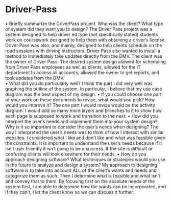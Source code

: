 # Driver-Pass
•	Briefly summarize the DriverPass project. Who was the client? What type of system did they want you to design?
The Driver Pass project was a system designed to help driver ed type (not specifically stated) students work on coursework designed to help them with obtaining a driver’s license. Driver Pass was also, and mainly, designed to help clients schedule on the road sessions with driving instructors. Driver Pass also wanted to install a method to immediately take updates directly from the DMV. The client was the owner of Driver Pass. The desired system design allowed for scheduling from Driver Pass employees as well as clients, allowed for the IT department to access all accounts, allowed the owner to get reports, and took updates from the DMV.  
•	What did you do particularly well?
I think the part I did very well was graphing the outline of the system. In particular, I believe that my use case diagram was the best aspect of my design.
•	If you could choose one part of your work on these documents to revise, what would you pick? How would you improve it?
The one part I would revise would be the activity diagram. I would add so many more layers and branches to it to show how each page is supposed to work and transition to the next.
•	How did you interpret the user’s needs and implement them into your system design? Why is it so important to consider the user’s needs when designing?
The way I interpreted the user’s needs was to think of how I interact with similar websites. I considered what I like and don’t like and what was feasible given the constraints. It is important to understand the user’s needs because if it isn’t user friendly it isn’t going to be a success. If the site is difficult or confusing clients will look elsewhere for their needs.
•	How do you approach designing software? What techniques or strategies would you use in the future to analyze and design a system?
My approach to designing software is to take into account ALL of the client’s wants and needs and categorize them as such. Then I determine what is feasible and what isn’t and convey that to them. By focusing first on the absolute needs of the system first, I am able to determine how the wants can be incorporated, and if they can’t, I let the client know so we can discuss it further.
